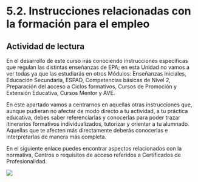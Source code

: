 
# 5.2. Instrucciones relacionadas con la formación para el empleo

## Actividad de lectura

En el desarrollo de este curso irás conociendo instrucciones específicas que regulan las distintas enseñanzas de EPA; en esta Unidad no vamos a ver todas ya que las estudiarás en otros Módulos: Enseñanzas Iniciales, Educación Secundaria, ESPAD, Competencias básicas de Nivel 2, Preparación del acceso a Ciclos formativos, Cursos de Promoción y Extensión Educativa, Cursos Mentor y AVE.

En este apartado vamos a centrarnos en aquellas otras instrucciones que, aunque pudieran no afectar de modo directo a tu actividad, a tu práctica educativa, debes saber referenciarlas y conocerlas para poder trazar itinerarios formativos individualizados, tutorizar y orientar a tu alumnado. Aquellas que te afecten más directamente deberás conocerlas e interpretarlas de manera más completa.

En el siguiente enlace puedes encontrar aspectos relacionados con la normativa, Centros o requisitos de acceso referidos a Certificados de Profesionalidad.


![](image007.png)
